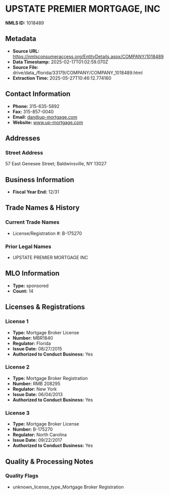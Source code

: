 # UPSTATE PREMIER MORTGAGE, INC

**NMLS ID:** 1018489

## Metadata
- **Source URL:** https://nmlsconsumeraccess.org/EntityDetails.aspx/COMPANY/1018489
- **Data Timestamp:** 2025-02-17T01:02:59.070Z
- **Source File:** drive/data_/florida/33179/COMPANY/COMPANY_1018489.html
- **Extraction Time:** 2025-05-27T10:46:12.774160

## Contact Information
- **Phone:** 315-635-5892
- **Fax:** 315-857-0040
- **Email:** dan@up-mortgage.com
- **Website:** www.up-mortgage.com

## Addresses
### Street Address
57 East Genesee Street; Baldwinsville, NY 13027

## Business Information
- **Fiscal Year End:** 12/31

## Trade Names & History
### Current Trade Names
- License/Registration #: B-175270

### Prior Legal Names
- UPSTATE PREMIER MORTGAGE INC

## MLO Information
- **Type:** sponsored
- **Count:** 14

## Licenses & Registrations

### License 1
- **Type:** Mortgage Broker License
- **Number:** MBR1840
- **Regulator:** Florida
- **Issue Date:** 08/27/2015
- **Authorized to Conduct Business:** Yes

### License 2
- **Type:** Mortgage Broker Registration
- **Number:** RMB 208295
- **Regulator:** New York
- **Issue Date:** 06/04/2013
- **Authorized to Conduct Business:** Yes

### License 3
- **Type:** Mortgage Broker License
- **Number:** B-175270
- **Regulator:** North Carolina
- **Issue Date:** 09/22/2017
- **Authorized to Conduct Business:** Yes

## Quality & Processing Notes
### Quality Flags
- unknown_license_type_Mortgage Broker Registration
